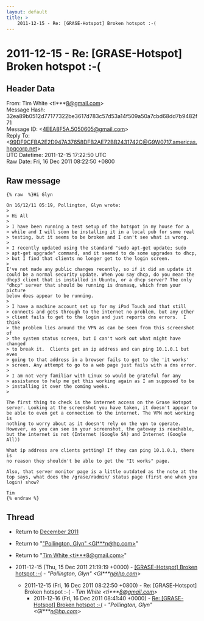```yaml
---
layout: default
title: >
    2011-12-15 - Re: [GRASE-Hotspot] Broken hotspot :-(
---
```


# 2011-12-15 - Re: [GRASE-Hotspot] Broken hotspot :-(

## Header Data

From: Tim White \<ti***8@gmail.com\><br>
Message Hash: 32ea89b0512d77177322be3617d783c57d53a14f509a50a7cbd68dd7b9482f71<br>
Message ID: \<4EEA8F5A.5050605@gmail.com\><br>
Reply To: \<99DF9CFBA2E2D947A37658DFB2AE72BB2431742C@G9W0717.americas.hpqcorp.net\><br>
UTC Datetime: 2011-12-15 17:22:50 UTC<br>
Raw Date: Fri, 16 Dec 2011 08:22:50 +0800<br>

## Raw message

```
{% raw  %}Hi Glyn

On 16/12/11 05:19, Pollington, Glyn wrote:
>
> Hi All
>
> I have been running a test setup of the hotspot in my house for a 
> while and I will soon be installing it in a local pub for some real 
> testing, but it seems to be broken and I can't see what is wrong.
>
> I recently updated using the standard "sudo apt-get update; sudo 
> apt-get upgrade" command, and it seemed to do some upgrades to dhcp, 
> but I find that clients no longer get to the login screen.
>
I've not made any public changes recently, so if it did an update it 
could be a normal security update. When you say dhcp, do you mean the 
dhcp3 client that is installed in Ubuntu, or a dhcp server? The only 
"dhcp" server that should be running is dnsmasq, which from your picture 
below does appear to be running.
>
> I have a machine account set up for my iPod Touch and that still 
> connects and gets through to the internet no problem, but any other 
> client fails to get to the login and just reports dns errors.  I think 
> the problem lies around the VPN as can be seen from this screenshot of 
> the system status screen, but I can't work out what might have changed 
> to break it.  Clients get an ip address and can ping 10.1.0.1 but even 
> going to that address in a browser fails to get to the 'it works' 
> screen. Any attempt to go to a web page just fails with a dns error.
>
> I am not very familiar with Linux so would be grateful for any 
> assistance to help me get this working again as I am supposed to be 
> installing it over the coming weeks.
>

The first thing to check is the internet access on the Grase Hotspot 
server. Looking at the screenshot you have taken, it doesn't appear to 
be able to even get a connection to the internet. The VPN not working is 
nothing to worry about as it doesn't rely on the vpn to operate. 
However, as you can see in your screenshot, the gateway is reachable, 
but the internet is not (Internet (Google SA) and Internet (Google All))

What ip address are clients getting? If they can ping 10.1.0.1, there is 
no reason they shouldn't be able to get the "It works" page.

Also, that server monitor page is a little outdated as the note at the 
top says, what does the /grase/radmin/ status page (first one when you 
login) show?

Tim
{% endraw %}
```

## Thread

+ Return to [December 2011](/archive/2011/12)

+ Return to "["Pollington, Glyn" <Gl***n<span>@</span>hp.com>](/authors/gl___n_at_hp_com)"
+ Return to "[Tim White <ti***8<span>@</span>gmail.com>](/authors/ti___8_at_gmail_com)"

+ 2011-12-15 (Thu, 15 Dec 2011 21:19:19 +0000) - [[GRASE-Hotspot] Broken hotspot :-(](/archive/2011/12/a76b5e726112688cc98fd7c09363d9c1734c05bf12a066f2cc01a4fe97d0fdfc) - _"Pollington, Glyn" \<Gl***n@hp.com\>_
  + 2011-12-15 (Fri, 16 Dec 2011 08:22:50 +0800) - Re: [GRASE-Hotspot] Broken hotspot :-( - _Tim White \<ti***8@gmail.com\>_
    + 2011-12-16 (Fri, 16 Dec 2011 08:41:40 +0000) - [Re: [GRASE-Hotspot] Broken hotspot :-(](/archive/2011/12/1b9919e1de52133ab811bfa608b59042981abaa780c62f17146760889be690ac) - _"Pollington, Glyn" \<Gl***n@hp.com\>_

